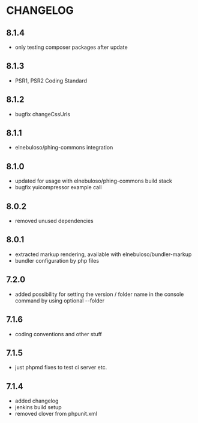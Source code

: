 # CHANGELOG

## 8.1.4

- only testing composer packages after update

## 8.1.3

- PSR1, PSR2 Coding Standard

## 8.1.2

- bugfix changeCssUrls

## 8.1.1

- elnebuloso/phing-commons integration

## 8.1.0

- updated for usage with elnebuloso/phing-commons build stack
- bugfix yuicompressor example call

## 8.0.2

- removed unused dependencies

## 8.0.1

- extracted markup rendering, available with elnebuloso/bundler-markup
- bundler configuration by php files

## 7.2.0

- added possibility for setting the version / folder name in the console command by using optional --folder

## 7.1.6

- coding conventions and other stuff

## 7.1.5

- just phpmd fixes to test ci server etc.

## 7.1.4

- added changelog
- jenkins build setup
- removed clover from phpunit.xml